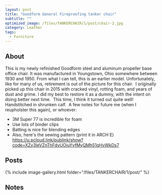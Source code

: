 ```yaml
---
layout: post
title: "Goodform General Fireproofing tanker chair"
subtitle: "" 
optimized_image: /files/TANKERCHAIR/1/post/chair-2.jpg
category: Leather
tags:
  - Furniture
---
```


## About

This is my newly refinished Goodform steel and aluminum propeller base office chair. It was manufactured in Youngstown, Ohio somewhere between 1930 and 1950. From what I can tell, this is an earlier model. Unfortunately, like for many of us, retirement is out of the picture for this chair.⁠
⁠
I originally picked up this chair in 2015 with cracked vinyl, rotting foam, and years of dust and grime. I did my best to restore it as a dummy, with the intent on doing better next time.⁠
⁠
This time, I think it turned out quite well! Handstitched in shrunken calf.⁠
⁠
A few notes for future me (when I reupholster this again), or whoever:⁠
⁠
- 3M Super 77 is incredible for foam⁠
- Use lots of binder clips⁠
- Batting is nice for blending edges⁠
- Also, here's the sewing pattern (print it in ARCH E) https://u.pcloud.link/publink/show?code=XZy3IeVZnThFdvUOiuYyfMyQMh51qHvWkDs7⁠


## Posts

{% include image-gallery.html folder="/files/TANKERCHAIR/1/post/" %}

## Notes
